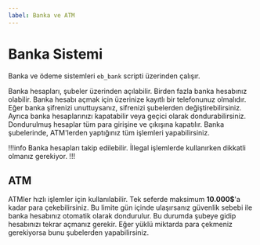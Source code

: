 ```yaml
---
label: Banka ve ATM
---
```


# Banka Sistemi

Banka ve ödeme sistemleri `eb_bank` scripti üzerinden çalışır.

Banka hesapları, şubeler üzerinden açılabilir. Birden fazla banka hesabınız olabilir. Banka hesabı açmak için üzerinize kayıtlı bir telefonunuz olmalıdır. Eğer banka şifrenizi unuttuysanız, sifrenizi şubelerden değiştirebilirsiniz. Ayrıca banka hesaplarınızı kapatabilir veya geçici olarak dondurabilirsiniz. Dondurulmuş hesaplar tüm para girişine ve çıkışına kapatılır. Banka şubelerinde, ATM'lerden yaptığınız tüm işlemleri yapabilirsiniz.

!!!info
Banka hesapları takip edilebilir. İllegal işlemlerde kullanırken dikkatli olmanız gerekiyor.
!!!

## ATM

ATMler hızlı işlemler için kullanılabilir. Tek seferde maksimum **10.000$**'a kadar para çekebilirsiniz. Bu limite gün içinde ulaşırsanız güvenlik sebebi ile banka hesabınız otomatik olarak dondurulur. Bu durumda şubeye gidip hesabınızı tekrar açmanız gerekir. Eğer yüklü miktarda para çekmeniz gerekiyorsa bunu şubelerden yapabilirsiniz.
